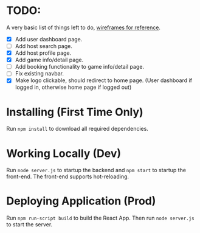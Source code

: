 # TODO:
A very basic list of things left to do, [wireframes for reference](https://www.figma.com/file/DfjXAp0tvCbh9EX3XJ32bl/Iterative-Design-Final-Ver---DnD?node-id=53%3A933).
- [x] Add user dashboard page.
- [ ] Add host search page.
- [x] Add host profile page.
- [x] Add game info/detail page.
- [ ] Add booking functionality to game info/detail page.
- [ ] Fix existing navbar.
- [x] Make logo clickable, should redirect to home page. (User dashboard if logged in, otherwise home page if logged out)

# Installing (First Time Only)

Run `npm install` to download all required dependencies.

# Working Locally (Dev)

Run `node server.js` to startup the backend and `npm start` to startup the
front-end. The front-end supports hot-reloading.

# Deploying Application (Prod)

Run `npm run-script build` to build the React App. Then run `node server.js`
to start the server.
